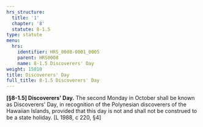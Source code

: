 ```yaml
---
hrs_structure:
  title: '1'
  chapter: '8'
  statute: 8-1.5
type: statute
menu:
  hrs:
    identifier: HRS_0008-0001_0005
    parent: HRS0008
    name: 8-1.5 Discoverers' Day
weight: 15010
title: Discoverers' Day
full_title: 8-1.5 Discoverers' Day
---
```

**[§8-1.5] Discoverers' Day.** The second Monday in October shall be known as Discoverers' Day, in recognition of the Polynesian discoverers of the Hawaiian Islands, provided that this day is not and shall not be construed to be a state holiday. [L 1988, c 220, §4]